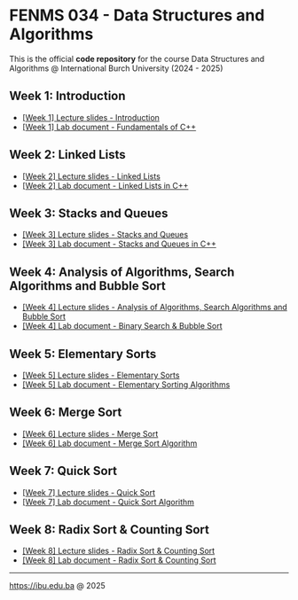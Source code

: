 # FENMS 034 - Data Structures and Algorithms
This is the official **code repository** for the course Data Structures and Algorithms @ International Burch University (2024 - 2025)

## Week 1: Introduction
- [[Week 1] Lecture slides - Introduction](https://learning.ibu.edu.ba/mod/url/view.php?id=93074)
- [[Week 1] Lab document - Fundamentals of C++](https://learning.ibu.edu.ba/mod/url/view.php?id=66101)

## Week 2: Linked Lists
- [[Week 2] Lecture slides - Linked Lists](https://learning.ibu.edu.ba/mod/url/view.php?id=79134)
- [[Week 2] Lab document - Linked Lists in C++](https://learning.ibu.edu.ba/mod/url/view.php?id=93272)

## Week 3: Stacks and Queues
- [[Week 3] Lecture slides - Stacks and Queues](https://learning.ibu.edu.ba/mod/url/view.php?id=66610)
- [[Week 3] Lab document - Stacks and Queues in C++](https://learning.ibu.edu.ba/mod/url/view.php?id=66665)

## Week 4: Analysis of Algorithms, Search Algorithms and Bubble Sort
- [[Week 4] Lecture slides -  Analysis of Algorithms, Search Algorithms and Bubble Sort](https://learning.ibu.edu.ba/mod/url/view.php?id=67113)
- [[Week 4] Lab document - Binary Search & Bubble Sort](https://learning.ibu.edu.ba/mod/url/view.php?id=67157)

## Week 5: Elementary Sorts
- [[Week 5] Lecture slides -  Elementary Sorts](https://learning.ibu.edu.ba/mod/url/view.php?id=67594)
- [[Week 5] Lab document - Elementary Sorting Algorithms](https://learning.ibu.edu.ba/mod/url/view.php?id=67610)

## Week 6: Merge Sort
- [[Week 6] Lecture slides -  Merge Sort](https://learning.ibu.edu.ba/mod/url/view.php?id=67919)
- [[Week 6] Lab document - Merge Sort Algorithm](https://learning.ibu.edu.ba/mod/url/view.php?id=67951)

## Week 7: Quick Sort
- [[Week 7] Lecture slides -  Quick Sort](https://learning.ibu.edu.ba/mod/url/view.php?id=68216)
- [[Week 7] Lab document - Quick Sort Algorithm](https://learning.ibu.edu.ba/mod/url/view.php?id=68250)

## Week 8: Radix Sort & Counting Sort
- [[Week 8] Lecture slides -  Radix Sort & Counting Sort](https://learning.ibu.edu.ba/mod/url/view.php?id=82417)
- [[Week 8] Lab document - Radix Sort & Counting Sort](https://learning.ibu.edu.ba/mod/url/view.php?id=82807)

---
https://ibu.edu.ba @ 2025